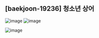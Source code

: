 ## [baekjoon-19236] 청소년 상어

![image](https://user-images.githubusercontent.com/22045163/116815435-82a28600-ab98-11eb-92c7-8049676c3670.png)
![image](https://user-images.githubusercontent.com/22045163/116815464-a6fe6280-ab98-11eb-9ee3-453c3dd290a3.png)

![image](https://user-images.githubusercontent.com/22045163/116815479-b1b8f780-ab98-11eb-8ff3-cc02f868ab95.png)
